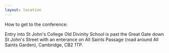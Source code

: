 ```yaml
---
layout: location
---
```


How to get to the conference:

Entry into St John's College Old Divinity School is past the Great Gate down St John's Street with an enterance on All Saints Passage (road around All Saints Garden), Cambridge, CB2 1TP.